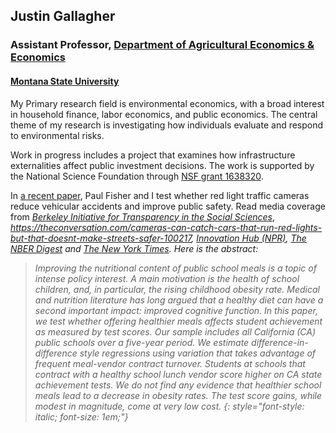 ## Justin Gallagher

### Assistant Professor, [Department of Agricultural Economics & Economics](http://www.montana.edu/econ/)

#### [Montana State University](http://www.montana.edu/)

My Primary research field is environmental economics, with a broad interest in household finance,
labor economics, and public economics.  The central theme of my research is investigating how
individuals evaluate and respond to environmental risks.

Work in progress includes a project that examines how infrastructure externalities affect public
investment decisions. The work is supported by the National Science Foundation through
[NSF grant 1638320](https://www.nsf.gov/awardsearch/showAward?AWD_ID=1638320&amp;HistoricalAwards=false).

In [a recent paper](pdfs/Gallagher-and-Fisher.pdf), Paul Fisher and I test whether red light traffic cameras reduce vehicular accidents and improve public safety. Read media coverage from
<a href="http://www.bitss.org/2017/09/11/public-data-that-isnt-or-wasnt-public/" target="_blank"><em>Berkeley Initiative for Transparency in the Social Sciences</em></a>,
<em><a href="https://www.brookings.edu/blog/brown-center-chalkboard/2017/05/03/how-the-quality-of-school-lunch-affects-students-academic-performance/" target="_blank"><em>https://theconversation.com/cameras-can-catch-cars-that-run-red-lights-but-that-doesnt-make-streets-safer-100217</a></em>,
<em><a href="http://blogs.wgbh.org/innovation-hub/2017/6/9/gallagher-lunches/" target="_blank">Innovation Hub (NPR)</a></em>,
<em><a href="http://www.nber.org/digest/jun17/jun17.pdf" target="_blank">The NBER Digest</a></em>
and <a href="https://www.nytimes.com/2017/06/05/well/feeding-young-minds-the-importance-of-school-lunches.html" target="_blank"><em>The New York Times</em></a>.
Here is the abstract:

> _Improving the nutritional content of public school meals is a topic of intense policy interest.
A main motivation is the health of school children, and, in particular, the rising childhood
obesity rate. Medical and nutrition literature has long argued that a healthy diet can have a
second important impact: improved cognitive function. In this paper, we test whether offering
healthier meals affects student achievement as measured by test scores. Our sample includes all
California (CA) public schools over a five-year period. We estimate difference-in-difference style
regressions using variation that takes advantage of frequent meal-vendor contract turnover.
Students at schools that contract with a healthy school lunch vendor score higher on CA state
achievement tests. We do not find any evidence that healthier school meals lead to a
decrease in obesity rates. The test score gains, while modest in magnitude, come at very low cost._
{: style="font-style: italic; font-size: 1em;"}
